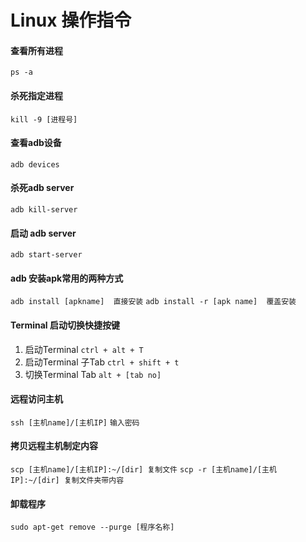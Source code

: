# Linux 操作指令

#### 查看所有进程
`ps -a`

#### 杀死指定进程
`kill -9 [进程号]`

#### 查看adb设备
`adb devices`

#### 杀死adb server
`adb kill-server`

#### 启动 adb server
`adb start-server`

#### adb 安装apk常用的两种方式
`adb install [apkname]  直接安装`
`adb install -r [apk name]  覆盖安装`

#### Terminal 启动切换快捷按键
1. 启动Terminal
`ctrl + alt + T`
2. 启动Terminal 子Tab
`ctrl + shift + t`
3. 切换Terminal Tab
`alt + [tab no]`

#### 远程访问主机
`ssh [主机name]/[主机IP]`
`输入密码`

#### 拷贝远程主机制定内容
`scp [主机name]/[主机IP]:~/[dir] 复制文件`
`scp -r [主机name]/[主机IP]:~/[dir] 复制文件夹带内容`

#### 卸载程序
`sudo apt-get remove --purge [程序名称]`

